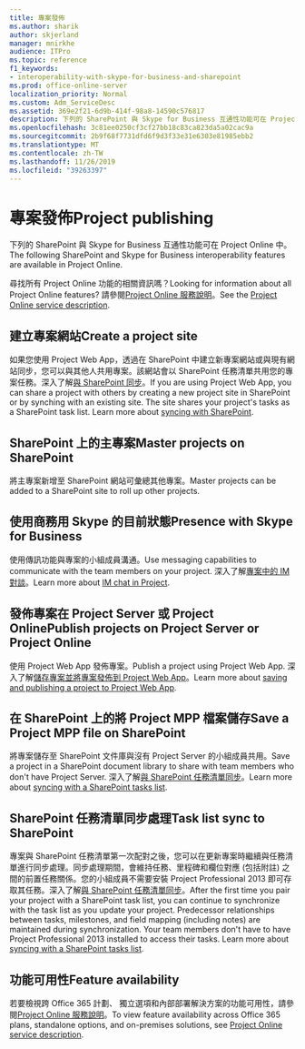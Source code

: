 ```yaml
---
title: 專案發佈
ms.author: sharik
author: skjerland
manager: mnirkhe
audience: ITPro
ms.topic: reference
f1_keywords:
- interoperability-with-skype-for-business-and-sharepoint
ms.prod: office-online-server
localization_priority: Normal
ms.custom: Adm_ServiceDesc
ms.assetid: 369e2f21-6d9b-414f-98a8-14590c576817
description: 下列的 SharePoint 與 Skype for Business 互通性功能可在 Project Online 中。
ms.openlocfilehash: 3c81ee0250cf3cf27bb18c83ca823da5a02cac9a
ms.sourcegitcommit: 2b9f68f7731dfd6f9d3f33e31e6303e81985ebb2
ms.translationtype: MT
ms.contentlocale: zh-TW
ms.lasthandoff: 11/26/2019
ms.locfileid: "39263397"
---
```

# <a name="project-publishing"></a><span data-ttu-id="cd59d-103">專案發佈</span><span class="sxs-lookup"><span data-stu-id="cd59d-103">Project publishing</span></span>

<span data-ttu-id="cd59d-104">下列的 SharePoint 與 Skype for Business 互通性功能可在 Project Online 中。</span><span class="sxs-lookup"><span data-stu-id="cd59d-104">The following SharePoint and Skype for Business interoperability features are available in Project Online.</span></span>
  
<span data-ttu-id="cd59d-105">尋找所有 Project Online 功能的相關資訊嗎？</span><span class="sxs-lookup"><span data-stu-id="cd59d-105">Looking for information about all Project Online features?</span></span> <span data-ttu-id="cd59d-106">請參閱[Project Online 服務說明](project-online-service-description.md)。</span><span class="sxs-lookup"><span data-stu-id="cd59d-106">See the [Project Online service description](project-online-service-description.md).</span></span>
  
## <a name="create-a-project-site"></a><span data-ttu-id="cd59d-107">建立專案網站</span><span class="sxs-lookup"><span data-stu-id="cd59d-107">Create a project site</span></span>

<span data-ttu-id="cd59d-p102">如果您使用 Project Web App，透過在 SharePoint 中建立新專案網站或與現有網站同步，您可以與其他人共用專案。該網站會以 SharePoint 任務清單共用您的專案任務。深入了解[與 SharePoint 同步](https://go.microsoft.com/fwlink/p/?LinkId=271352)。</span><span class="sxs-lookup"><span data-stu-id="cd59d-p102">If you are using Project Web App, you can share a project with others by creating a new project site in SharePoint or by synching with an existing site. The site shares your project's tasks as a SharePoint task list. Learn more about [syncing with SharePoint](https://go.microsoft.com/fwlink/p/?LinkId=271352).</span></span>
  
## <a name="master-projects-on-sharepoint"></a><span data-ttu-id="cd59d-111">SharePoint 上的主專案</span><span class="sxs-lookup"><span data-stu-id="cd59d-111">Master projects on SharePoint</span></span>

<span data-ttu-id="cd59d-112">將主專案新增至 SharePoint 網站可彙總其他專案。</span><span class="sxs-lookup"><span data-stu-id="cd59d-112">Master projects can be added to a SharePoint site to roll up other projects.</span></span> 
  
## <a name="presence-with-skype-for-business"></a><span data-ttu-id="cd59d-113">使用商務用 Skype 的目前狀態</span><span class="sxs-lookup"><span data-stu-id="cd59d-113">Presence with Skype for Business</span></span>

<span data-ttu-id="cd59d-114">使用傳訊功能與專案的小組成員溝通。</span><span class="sxs-lookup"><span data-stu-id="cd59d-114">Use messaging capabilities to communicate with the team members on your project.</span></span> <span data-ttu-id="cd59d-115">深入了解[專案中的 IM 對談](https://go.microsoft.com/fwlink/p/?LinkId=271351)。</span><span class="sxs-lookup"><span data-stu-id="cd59d-115">Learn more about [IM chat in Project](https://go.microsoft.com/fwlink/p/?LinkId=271351).</span></span>
  
## <a name="publish-projects-on-project-server-or-project-online"></a><span data-ttu-id="cd59d-116">發佈專案在 Project Server 或 Project Online</span><span class="sxs-lookup"><span data-stu-id="cd59d-116">Publish projects on Project Server or Project Online</span></span>

<span data-ttu-id="cd59d-117">使用 Project Web App 發佈專案。</span><span class="sxs-lookup"><span data-stu-id="cd59d-117">Publish a project using Project Web App.</span></span> <span data-ttu-id="cd59d-118">深入了解[儲存專案並將專案發佈到 Project Web App](https://go.microsoft.com/fwlink/p/?LinkId=271354)。</span><span class="sxs-lookup"><span data-stu-id="cd59d-118">Learn more about [saving and publishing a project to Project Web App](https://go.microsoft.com/fwlink/p/?LinkId=271354).</span></span>
  
## <a name="save-a-project-mpp-file-on-sharepoint"></a><span data-ttu-id="cd59d-119">在 SharePoint 上的將 Project MPP 檔案儲存</span><span class="sxs-lookup"><span data-stu-id="cd59d-119">Save a Project MPP file on SharePoint</span></span>

<span data-ttu-id="cd59d-120">將專案儲存至 SharePoint 文件庫與沒有 Project Server 的小組成員共用。</span><span class="sxs-lookup"><span data-stu-id="cd59d-120">Save a project in a SharePoint document library to share with team members who don't have Project Server.</span></span> <span data-ttu-id="cd59d-121">深入了解[與 SharePoint 任務清單同步](https://go.microsoft.com/fwlink/p/?LinkId=271353)。</span><span class="sxs-lookup"><span data-stu-id="cd59d-121">Learn more about [syncing with a SharePoint tasks list](https://go.microsoft.com/fwlink/p/?LinkId=271353).</span></span>
  
## <a name="task-list-sync-to-sharepoint"></a><span data-ttu-id="cd59d-122">SharePoint 任務清單同步處理</span><span class="sxs-lookup"><span data-stu-id="cd59d-122">Task list sync to SharePoint</span></span>

<span data-ttu-id="cd59d-p106">專案與 SharePoint 任務清單第一次配對之後，您可以在更新專案時繼續與任務清單進行同步處理。同步處理期間，會維持任務、里程碑和欄位對應 (包括附註) 之間的前置任務關係。您的小組成員不需要安裝 Project Professional 2013 即可存取其任務。深入了解[與 SharePoint 任務清單同步](https://go.microsoft.com/fwlink/p/?LinkId=271353)。</span><span class="sxs-lookup"><span data-stu-id="cd59d-p106">After the first time you pair your project with a SharePoint task list, you can continue to synchronize with the task list as you update your project. Predecessor relationships between tasks, milestones, and field mapping (including notes) are maintained during synchronization. Your team members don't have to have Project Professional 2013 installed to access their tasks. Learn more about [syncing with a SharePoint tasks list](https://go.microsoft.com/fwlink/p/?LinkId=271353).</span></span>
  
## <a name="feature-availability"></a><span data-ttu-id="cd59d-127">功能可用性</span><span class="sxs-lookup"><span data-stu-id="cd59d-127">Feature availability</span></span>

<span data-ttu-id="cd59d-128">若要檢視跨 Office 365 計劃、 獨立選項和內部部署解決方案的功能可用性，請參閱[Project Online 服務說明](project-online-service-description.md)。</span><span class="sxs-lookup"><span data-stu-id="cd59d-128">To view feature availability across Office 365 plans, standalone options, and on-premises solutions, see [Project Online service description](project-online-service-description.md).</span></span>
  


